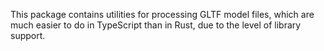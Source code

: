 This package contains utilities for processing GLTF model files, which are much easier to
do in TypeScript than in Rust, due to the level of library support.
